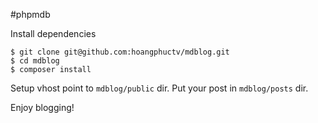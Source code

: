 #phpmdb

Install dependencies
```
$ git clone git@github.com:hoangphuctv/mdblog.git
$ cd mdblog
$ composer install
```

Setup vhost point to `mdblog/public` dir.
Put your post in `mdblog/posts` dir.

Enjoy blogging!
